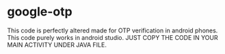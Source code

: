 # google-otp
This code is perfectly altered made for OTP verification in android phones. This code purely works in android studio.
JUST COPY THE CODE IN YOUR MAIN ACTIVITY UNDER JAVA FILE.
